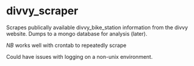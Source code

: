 divvy_scraper
=============

Scrapes publically available divvy_bike_station information from the divvy website. Dumps to a mongo database for analysis (later).

_NB_ works well with crontab to repeatedly scrape

Could have issues with logging on a non-unix environment.
